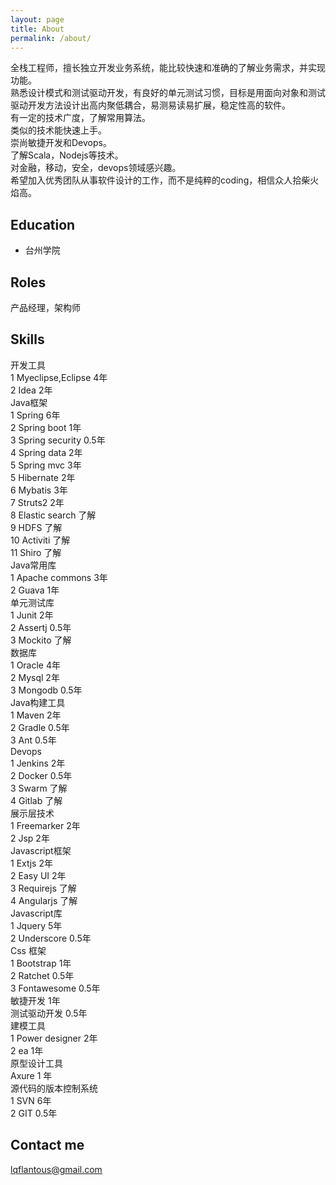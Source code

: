 ```yaml
---
layout: page
title: About
permalink: /about/
---
```


全栈工程师，擅长独立开发业务系统，能比较快速和准确的了解业务需求，并实现功能。  
熟悉设计模式和测试驱动开发，有良好的单元测试习惯，目标是用面向对象和测试驱动开发方法设计出高内聚低耦合，易测易读易扩展，稳定性高的软件。  
有一定的技术广度，了解常用算法。  
类似的技术能快速上手。  
崇尚敏捷开发和Devops。  
了解Scala，Nodejs等技术。  
对金融，移动，安全，devops领域感兴趣。  
希望加入优秀团队从事软件设计的工作，而不是纯粹的coding，相信众人拾柴火焰高。

## Education

* 台州学院


## Roles

产品经理，架构师

## Skills

开发工具  
1 Myeclipse,Eclipse 4年  
2 Idea 2年  
Java框架  
1 Spring 6年  
2 Spring boot 1年  
3 Spring security 0.5年  
4 Spring data 2年  
5 Spring mvc 3年  
5 Hibernate 2年  
6 Mybatis 3年  
7 Struts2 2年  
8 Elastic search 了解  
9 HDFS 了解  
10 Activiti 了解  
11 Shiro 了解  
Java常用库  
1 Apache commons 3年  
2 Guava 1年  
单元测试库  
1 Junit 2年  
2 Assertj 0.5年  
3 Mockito 了解  
数据库  
1 Oracle 4年  
2 Mysql 2年  
3 Mongodb 0.5年  
Java构建工具  
1 Maven 2年  
2 Gradle 0.5年  
3 Ant 0.5年  
Devops  
1 Jenkins 2年  
2 Docker 0.5年  
3 Swarm 了解  
4 Gitlab 了解  
展示层技术  
1 Freemarker 2年  
2 Jsp 2年  
Javascript框架  
1 Extjs 2年  
2 Easy UI 2年  
3 Requirejs 了解  
4 Angularjs 了解  
Javascript库  
1 Jquery 5年  
2 Underscore 0.5年  
Css 框架  
1 Bootstrap 1年  
2 Ratchet 0.5年  
3 Fontawesome 0.5年  
敏捷开发 1年  
测试驱动开发 0.5年  
建模工具  
1 Power designer 2年  
2 ea 1年  
原型设计工具  
Axure 1 年  
源代码的版本控制系统  
1 SVN 6年  
2 GIT 0.5年  
      
## Contact me

[lqflantous@gmail.com](mailto:lqflantous@gmail.com)
